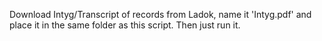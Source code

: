Download Intyg/Transcript of records from Ladok, name it 'Intyg.pdf' and 
place it in the same folder as this script. Then just run it.
